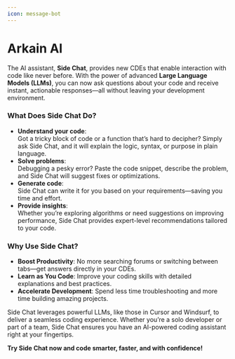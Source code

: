 ```yaml
---
icon: message-bot
---
```


# Arkain AI

The AI assistant, **Side Chat**, provides new CDEs that enable interaction with code like never before. With the power of advanced **Large Language Models (LLMs)**, you can now ask questions about your code and receive instant, actionable responses—all without leaving your development environment.

### What Does Side Chat Do?

* **Understand your code**:\
  Got a tricky block of code or a function that’s hard to decipher? Simply ask Side Chat, and it will explain the logic, syntax, or purpose in plain language.
* **Solve problems**:\
  Debugging a pesky error? Paste the code snippet, describe the problem, and Side Chat will suggest fixes or optimizations.
* **Generate code**:\
  Side Chat can write it for you based on your requirements—saving you time and effort.
* **Provide insights**:\
  Whether you’re exploring algorithms or need suggestions on improving performance, Side Chat provides expert-level recommendations tailored to your code.

### Why Use Side Chat?

* **Boost Productivity**: No more searching forums or switching between tabs—get answers directly in your CDEs.
* **Learn as You Code**: Improve your coding skills with detailed explanations and best practices.
* **Accelerate Development**: Spend less time troubleshooting and more time building amazing projects.

Side Chat leverages powerful LLMs, like those in Cursor and Windsurf, to deliver a seamless coding experience. Whether you’re a solo developer or part of a team, Side Chat ensures you have an AI-powered coding assistant right at your fingertips.

**Try Side Chat now and code smarter, faster, and with confidence!**&#x20;
